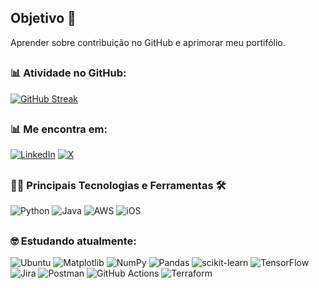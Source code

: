 
## Objetivo 🎯
Aprender sobre contribuição no GitHub e aprimorar meu portifólio.

##
### 📊 Atividade no GitHub:
[![GitHub Streak](https://streak-stats.demolab.com/?user=andradec&theme=bear&background=000&border=30A3DC&dates=FFF)](https://git.io/streak-stats)

##
### 📊 Me encontra em:
[![LinkedIn](https://img.shields.io/badge/LinkedIn-0077B5?style=for-the-badge&logo=linkedin&logoColor=white)](https://www.linkedin.com/in/caiandr/)
[![X](https://img.shields.io/badge/X-%23000000.svg?style=for-the-badge&logo=X&logoColor=white)](https://twitter.com/CaioGago)

##
### 👨‍💻 Principais Tecnologias e Ferramentas 🛠
![Python](https://img.shields.io/badge/python-3670A0?style=for-the-badge&logo=python&logoColor=ffdd54) 
![Java](https://img.shields.io/badge/java-%23ED8B00.svg?style=for-the-badge&logo=openjdk&logoColor=white)
![AWS](https://img.shields.io/badge/AWS-000.svg?style=for-the-badge&logo=amazon-aws&logoColor=white)
![iOS](https://img.shields.io/badge/iOS-000000?style=for-the-badge&logo=ios&logoColor=white)

##
### 🤓 Estudando atualmente:
![Ubuntu](https://img.shields.io/badge/Ubuntu-35495E?style=for-the-badge&logo=ubuntu&logoColor=2CA5E0) 
![Matplotlib](https://img.shields.io/badge/Matplotlib-%23ffffff.svg?style=for-the-badge&logo=Matplotlib&logoColor=black)
![NumPy](https://img.shields.io/badge/numpy-%23013243.svg?style=for-the-badge&logo=numpy&logoColor=white)
![Pandas](https://img.shields.io/badge/pandas-%23150458.svg?style=for-the-badge&logo=pandas&logoColor=white)
![scikit-learn](https://img.shields.io/badge/scikit--learn-%23F7931E.svg?style=for-the-badge&logo=scikit-learn&logoColor=white)
![TensorFlow](https://img.shields.io/badge/TensorFlow-%23FF6F00.svg?style=for-the-badge&logo=TensorFlow&logoColor=white)
![Jira](https://img.shields.io/badge/jira-%230A0FFF.svg?style=for-the-badge&logo=jira&logoColor=white)
![Postman](https://img.shields.io/badge/Postman-FF6C37?style=for-the-badge&logo=postman&logoColor=white)
![GitHub Actions](https://img.shields.io/badge/github%20actions-%232671E5.svg?style=for-the-badge&logo=githubactions&logoColor=white)
![Terraform](https://img.shields.io/badge/terraform-%235835CC.svg?style=for-the-badge&logo=terraform&logoColor=white)
